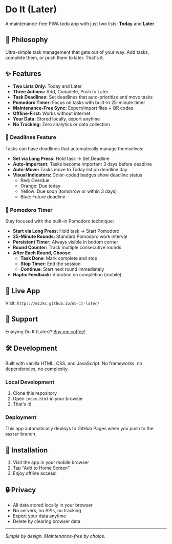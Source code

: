 # Do It (Later)

A maintenance-free PWA todo app with just two lists: **Today** and **Later**.

## 🎯 Philosophy

Ultra-simple task management that gets out of your way. Add tasks, complete them, or push them to later. That's it.

## ✨ Features

- **Two Lists Only:** Today and Later
- **Three Actions:** Add, Complete, Push to Later
- **Task Deadlines:** Set deadlines that auto-prioritize and move tasks
- **Pomodoro Timer:** Focus on tasks with built-in 25-minute timer
- **Maintenance-Free Sync:** Export/import files + QR codes
- **Offline-First:** Works without internet
- **Your Data:** Stored locally, export anytime
- **No Tracking:** Zero analytics or data collection

### 📅 Deadlines Feature

Tasks can have deadlines that automatically manage themselves:
- **Set via Long Press:** Hold task → Set Deadline
- **Auto-Important:** Tasks become important 3 days before deadline
- **Auto-Move:** Tasks move to Today list on deadline day
- **Visual Indicators:** Color-coded badges show deadline status
  - Red: Overdue
  - Orange: Due today
  - Yellow: Due soon (tomorrow or within 3 days)
  - Blue: Future deadline

### 🍅 Pomodoro Timer

Stay focused with the built-in Pomodoro technique:
- **Start via Long Press:** Hold task → Start Pomodoro
- **25-Minute Rounds:** Standard Pomodoro work interval
- **Persistent Timer:** Always visible in bottom corner
- **Round Counter:** Track multiple consecutive rounds
- **After Each Round, Choose:**
  - **Task Done**: Mark complete and stop
  - **Stop Timer**: End the session
  - **Continue**: Start next round immediately
- **Haptic Feedback:** Vibration on completion (mobile)

## 🚀 Live App

Visit: `https://mzzkc.github.io/do-it-later/`

## 💝 Support

Enjoying Do It (Later)? [Buy me coffee!](https://www.paypal.com/donate/?hosted_button_id=2NBZZZZ892E3N)

## 🛠 Development

Built with vanilla HTML, CSS, and JavaScript. No frameworks, no dependencies, no complexity.

### Local Development

1. Clone this repository
2. Open `index.html` in your browser
3. That's it!

### Deployment

This app automatically deploys to GitHub Pages when you push to the `master` branch.

## 📱 Installation

1. Visit the app in your mobile browser
2. Tap "Add to Home Screen"
3. Enjoy offline access!

## 🔒 Privacy

- All data stored locally in your browser
- No servers, no APIs, no tracking
- Export your data anytime
- Delete by clearing browser data

---

*Simple by design. Maintenance-free by choice.*
